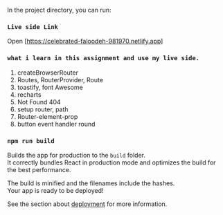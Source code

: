 In the project directory, you can run:

### `Live side Link`


Open [https://celebrated-faloodeh-981970.netlify.app]

### `what i learn in this assignment and use my live side.`

1. createBrowserRouter
2. Routes, RouterProvider, Route
3. toastify, font Awesome
4. recharts
5. Not Found 404
6. setup router, path
7. Router-element-prop
8. button event handler round



### `npm run build`

Builds the app for production to the `build` folder.\
It correctly bundles React in production mode and optimizes the build for the best performance.

The build is minified and the filenames include the hashes.\
Your app is ready to be deployed!

See the section about [deployment](https://facebook.github.io/create-react-app/docs/deployment) for more information.




